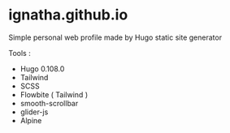 # ignatha.github.io

Simple personal web profile made by Hugo static site generator

Tools :
- Hugo 0.108.0
- Tailwind
- SCSS
- Flowbite ( Tailwind )
- smooth-scrollbar
- glider-js
- Alpine


